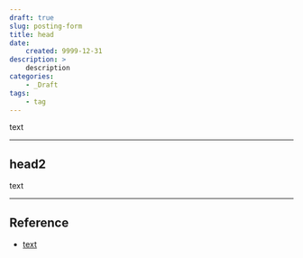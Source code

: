 ```yaml
---
draft: true
slug: posting-form
title: head
date:
    created: 9999-12-31
description: >
    description
categories:
    - _Draft
tags:
    - tag
---
```


text

<!-- more -->

---

## head2

text

---
## Reference
- [text]()